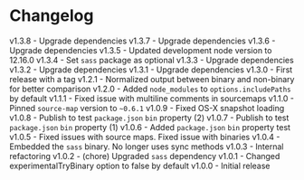 
# Changelog

v1.3.8 - Upgrade dependencies
v1.3.7 - Upgrade dependencies
v1.3.6 - Upgrade dependencies
v1.3.5 - Updated development node version to 12.16.0
v1.3.4 - Set `sass` package as optional
v1.3.3 - Upgrade dependencies
v1.3.2 - Upgrade dependencies
v1.3.1 - Upgrade dependencies
v1.3.0 - First release with a tag
v1.2.1 - Normalized output between binary and non-binary for better comparison
v1.2.0 - Added `node_modules` to `options.includePaths` by default
v1.1.1 - Fixed issue with multiline comments in sourcemaps
v1.1.0 - Pinned `source-map` version to `~0.6.1`
v1.0.9 - Fixed OS-X snapshot loading
v1.0.8 - Publish to test `package.json` `bin` property (2)
v1.0.7 - Publish to test `package.json` `bin` property (1)
v1.0.6 - Added `package.json` `bin` property test
v1.0.5 - Fixed issues with source maps. Fixed issue with binaries
v1.0.4 - Embedded the `sass` binary. No longer uses sync methods
v1.0.3 - Internal refactoring
v1.0.2 - (chore) Upgraded `sass` dependency
v1.0.1 - Changed experimentalTryBinary option to false by default
v1.0.0 - Initial release
